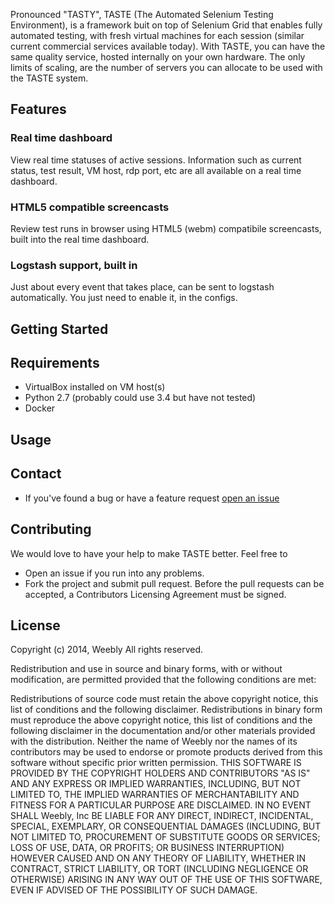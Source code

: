 Pronounced "TASTY", TASTE (The Automated Selenium Testing Environment), is a framework buit on top of Selenium Grid that enables fully
automated testing, with fresh virtual machines for each session (similar current commercial services available today). With TASTE,
you can have the same quality service, hosted internally on your own hardware. The only limits of scaling, are the number of servers
you can allocate to be used with the TASTE system.

## Features

### Real time dashboard

View real time statuses of active sessions. Information such as current status, test result, VM host, rdp port, etc are all available on a real time dashboard.

### HTML5 compatible screencasts 

Review test runs in browser using HTML5 (webm) compatibile screencasts, built into the real time dashboard.

### Logstash support, built in

Just about every event that takes place, can be sent to logstash automatically. You just need to enable it, in the configs.


## Getting Started


## Requirements

* VirtualBox installed on VM host(s)
* Python 2.7 (probably could use 3.4 but have not tested)
* Docker

## Usage


## Contact

* If you've found a bug or have a feature request [open an issue](https://github.com/weebly/TASTE/issues/new)

## Contributing

We would love to have your help to make TASTE better. Feel free to

 - Open an issue if you run into any problems.
 - Fork the project and submit pull request. Before the pull requests can be accepted, a Contributors Licensing Agreement must be signed.

## License

Copyright (c) 2014, Weebly All rights reserved.

Redistribution and use in source and binary forms, with or without modification, are permitted provided that the following conditions are met:

Redistributions of source code must retain the above copyright notice, this list of conditions and the following disclaimer. Redistributions in binary form must reproduce the above copyright notice, this list of conditions and the following disclaimer in the documentation and/or other materials provided with the distribution. Neither the name of Weebly nor the names of its contributors may be used to endorse or promote products derived from this software without specific prior written permission. THIS SOFTWARE IS PROVIDED BY THE COPYRIGHT HOLDERS AND CONTRIBUTORS "AS IS" AND ANY EXPRESS OR IMPLIED WARRANTIES, INCLUDING, BUT NOT LIMITED TO, THE IMPLIED WARRANTIES OF MERCHANTABILITY AND FITNESS FOR A PARTICULAR PURPOSE ARE DISCLAIMED. IN NO EVENT SHALL Weebly, Inc BE LIABLE FOR ANY DIRECT, INDIRECT, INCIDENTAL, SPECIAL, EXEMPLARY, OR CONSEQUENTIAL DAMAGES (INCLUDING, BUT NOT LIMITED TO, PROCUREMENT OF SUBSTITUTE GOODS OR SERVICES; LOSS OF USE, DATA, OR PROFITS; OR BUSINESS INTERRUPTION) HOWEVER CAUSED AND ON ANY THEORY OF LIABILITY, WHETHER IN CONTRACT, STRICT LIABILITY, OR TORT (INCLUDING NEGLIGENCE OR OTHERWISE) ARISING IN ANY WAY OUT OF THE USE OF THIS SOFTWARE, EVEN IF ADVISED OF THE POSSIBILITY OF SUCH DAMAGE.
